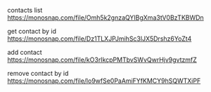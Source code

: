 contacts list https://monosnap.com/file/Omh5k2gnzaQYIBgXma3tV0BzTKBWDn

get contact by id https://monosnap.com/file/Dz1TLXJPJmihSc3lJX5Drshz6YoZt4

add contact https://monosnap.com/file/kO3rIkcpPMTbvSWvQwrHjv9gvtzmfZ

remove contact by id https://monosnap.com/file/lo9wfSe0PaAmiFYfKMCY9hSQWTXiPF
